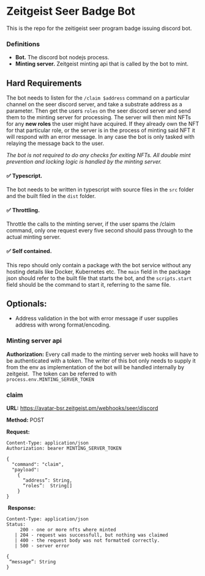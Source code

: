 # Zeitgeist Seer Badge Bot
This is the repo for the zeitigeist seer program badge issuing discord bot.

### Definitions
- **Bot.** The discord bot nodejs process.
- **Minting server.** Zeitgeist minting api that is called by the bot to mint. 
## Hard Requirements
The bot needs to listen for the `/claim $address` command on a particular channel on the seer discord server, and take a substrate address as a parameter. Then get the users `roles` on the seer discord server and send them to the minting server for processing. The server will then mint NFTs for any **new roles** the user might have acquired. If they already own the NFT for that particular role, or the server is in the process of minting said NFT it will respond with an error message. In any case the bot is only tasked with relaying the message back to the user.

_The bot is not required to do any checks for exiting NFTs. All double mint prevention and locking logic is handled by the minting server._

#### ✅ Typescript.
The bot needs to be written in typescript with source files in the `src` folder and the built filed in the `dist` folder.

#### ✅ Throttling.
Throttle the calls to the minting server, if the user spams the /claim command, only one request every five second should pass through to the actual minting server.

#### ✅ Self contained.
This repo should only contain a package with the bot service without any hosting details like Docker, Kubernetes etc. The `main` field in the package json should refer to the built file that starts the bot, and the `scripts.start` field should be the command to start it, referring to the same file.

## Optionals:
- Address validation in the bot with error message if user supplies address with wrong format/encoding.

### Minting server api

**Authorization:**
Every call made to the minting server web hooks will have to be authenticated with a token. The writer of this bot only needs to supply it from the env as implementation of the bot will be handled internally by zeitgeist.  The token can be referred to with `process.env.MINTING_SERVER_TOKEN`

### claim

**URL:** https://avatar-bsr.zeitgeist.pm/webhooks/seer/discord

**Method:** POST

**Request:**
```
Content-Type: application/json
Authorization: bearer MINTING_SERVER_TOKEN

{
  "command": "claim",
  "payload":
    {
      “address”: String, 
      “roles”:  String[]
    }
}
```

 **Response:**
 ```
Content-Type: application/json
Status: 
	  200 - one or more nfts where minted
	| 204 - request was successfull, but nothing was claimed
	| 400 - the request body was not formatted correctly.
	| 500 - server error

{
  “message”: String
}
```
